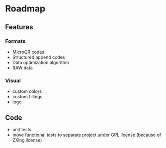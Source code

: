 # Roadmap

## Features

### Formats
- MicroQR codes
- Structured append codes
- Data optimization algorithm
- RAW data

### Visual
- custom colors
- custom fillings
- logo

## Code
- unit tests
- move functional tests to separate project under GPL license (because of ZXing license)
